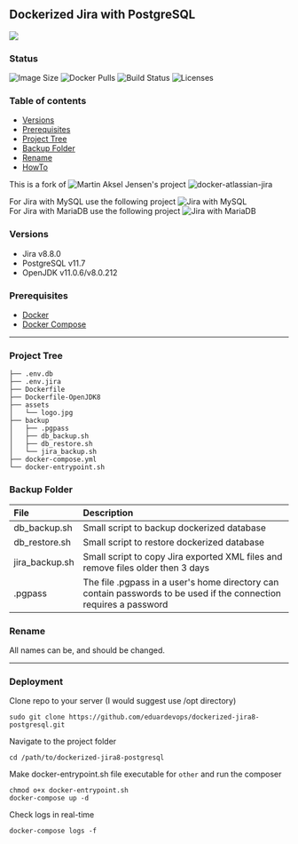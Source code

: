 ## Dockerized Jira with PostgreSQL

![](./assets/lg.jpg)

### Status
<img alt="Image Size" src="https://img.shields.io/docker/image-size/eduardevops/jira8-postgresql" style="max-width:100%;"> <img alt="Docker Pulls" src="https://img.shields.io/docker/pulls/eduardevops/jira8-postgresql" style="max-width:100%;"> <img alt="Build Status" src="https://img.shields.io/docker/cloud/build/eduardevops/jira8-postgresql" style="max-width:100%;"> <img alt="Licenses" src="https://img.shields.io/badge/License-GPLv3-blue.svg" style="max-width:100%;">

### Table of contents
* [Versions](#Versions)
* [Prerequisites](#Prerequisites)
* [Project Tree](#Project-Tree)
* [Backup Folder](#Backup-Folder)
* [Rename](#Rename)
* [HowTo](#HowTo)

This is a fork of ![Martin Aksel Jensen's](https://github.com/cptactionhank) project ![docker-atlassian-jira](https://github.com/cptactionhank/docker-atlassian-jira)  <br>

For Jira with MySQL use the following project ![Jira with MySQL](https://github.com/eduardevops/dockerized-jira8-mysql) <br>
For Jira with MariaDB use the following project ![Jira with MariaDB](https://github.com/eduardevops/dockerized-jira8-mariadb)

### Versions
*	Jira v8.8.0
*	PostgreSQL v11.7
* OpenJDK v11.0.6/v8.0.212

### Prerequisites
*	[Docker](https://www.docker.com/)
*	[Docker Compose](https://docs.docker.com/compose/install/)
------

### Project Tree

```less
├── .env.db
├── .env.jira
├── Dockerfile
├── Dockerfile-OpenJDK8
├── assets
│   └── logo.jpg
├── backup
│   ├── .pgpass
│   ├── db_backup.sh
│   ├── db_restore.sh
│   └── jira_backup.sh
├── docker-compose.yml
└── docker-entrypoint.sh
```


### Backup Folder
| File                        | Description                                                                                           |
| :-------------------------- |:----------------------------------------------------------------------------------------------------- |
| db_backup.sh   | Small script to backup dockerized database                                          |
| db_restore.sh  | Small script to restore dockerized database                                         |
| jira_backup.sh | Small script to copy Jira exported XML files and remove files older then 3 days      |
| .pgpass        | The file .pgpass in a user's home directory can contain passwords to be used if the connection requires a password |

### Rename
All names can be, and should be changed.

-----

### Deployment
Clone repo to your server (I would suggest use /opt directory)
```less
sudo git clone https://github.com/eduardevops/dockerized-jira8-postgresql.git
```

Navigate to the project folder
```less
cd /path/to/dockerized-jira8-postgresql
```

Make docker-entrypoint.sh file executable for ```other``` and run the composer
```less
chmod o+x docker-entrypoint.sh
docker-compose up -d
```

Check logs in real-time
```less
docker-compose logs -f
```

